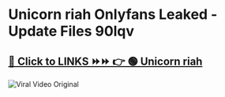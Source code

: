 
 # Unicorn riah Onlyfans Leaked - Update Files 90lqv

## <h2><a href="https://clipsfans.com/Unicorn_riah&ref=git">🔗 Click to LINKS ⏩⏩ 👉 🟢 Unicorn riah </a></h2>

<a href="https://clipsfans.com/Unicorn_riah&ref=git" rel="nofollow" data-target="animated-image.originalLink"><img src="https://i.ibb.co.com/xMMVF88/686577567.gif" alt="Viral Video Original" style="max-width: 100%; display: inline-block;" data-target="animated-image.originalImage"></a>

